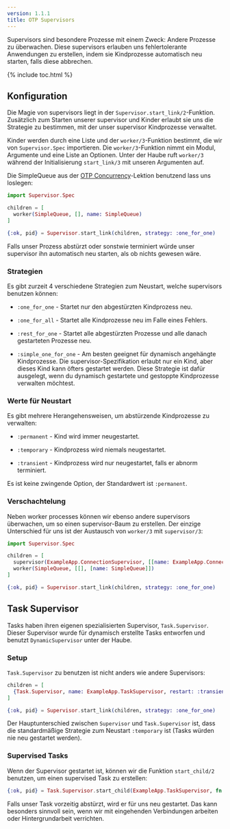 ```yaml
---
version: 1.1.1
title: OTP Supervisors
---
```


Supervisors sind besondere Prozesse mit einem Zweck: Andere Prozesse zu überwachen. Diese supervisors erlauben uns fehlertolerante Anwendungen zu erstellen, indem sie Kindprozesse automatisch neu starten, falls diese abbrechen.

{% include toc.html %}

## Konfiguration

Die Magie von supervisors liegt in der `Supervisor.start_link/2`-Funktion. Zusätzlich zum Starten unserer supervisor und Kinder erlaubt sie uns die Strategie zu bestimmen, mit der unser supervisor Kindprozesse verwaltet.

Kinder werden durch eine Liste und der `worker/3`-Funktion bestimmt, die wir von `Supervisor.Spec` importieren.  Die `worker/3`-Funktion nimmt ein Modul, Argumente und eine Liste an Optionen. Unter der Haube ruft `worker/3` während der Initialisierung `start_link/3` mit unseren Argumenten auf.

Die SimpleQueue aus der [OTP Concurrency](../../advanced/otp-concurrency)-Lektion benutzend lass uns loslegen:

```elixir
import Supervisor.Spec

children = [
  worker(SimpleQueue, [], name: SimpleQueue)
]

{:ok, pid} = Supervisor.start_link(children, strategy: :one_for_one)
```

Falls unser Prozess abstürzt oder sonstwie terminiert würde unser supervisor ihn automatisch neu starten, als ob nichts gewesen wäre.

### Strategien

Es gibt zurzeit 4 verschiedene Strategien zum Neustart, welche supervisors benutzen können:

+ `:one_for_one` - Startet nur den abgestürzten Kindprozess neu.

+ `:one_for_all` - Startet alle Kindprozesse neu im Falle eines Fehlers.

+ `:rest_for_one` - Startet alle abgestürzten Prozesse und alle danach gestarteten Prozesse neu.

+ `:simple_one_for_one` - Am besten geeignet für dynamisch angehängte Kindprozesse. Die supervisor-Spezifikation erlaubt nur ein Kind, aber dieses Kind kann öfters gestartet werden. Diese Strategie ist dafür ausgelegt, wenn du dynamisch gestartete und gestoppte Kindprozesse verwalten möchtest.

### Werte für Neustart

Es gibt mehrere Herangehensweisen, um abstürzende Kindprozesse zu verwalten:

+ `:permanent` - Kind wird immer neugestartet.

+ `:temporary` - Kindprozess wird niemals neugestartet.

+ `:transient` - Kindprozess wird nur neugestartet, falls er abnorm terminiert.

Es ist keine zwingende Option, der Standardwert ist `:permanent`.

### Verschachtelung

Neben worker processes können wir ebenso andere supervisors überwachen, um so einen supervisor-Baum zu erstellen. Der einzige Unterschied für uns ist der Austausch von `worker/3` mit `supervisor/3`:

```elixir
import Supervisor.Spec

children = [
  supervisor(ExampleApp.ConnectionSupervisor, [[name: ExampleApp.ConnectionSupervisor]]),
  worker(SimpleQueue, [[], [name: SimpleQueue]])
]

{:ok, pid} = Supervisor.start_link(children, strategy: :one_for_one)
```

## Task Supervisor

Tasks haben ihren eigenen spezialisierten Supervisor, `Task.Supervisor`. Dieser Supervisor wurde für dynamisch erstellte Tasks entworfen und benutzt `DynamicSupervisor` unter der Haube.

### Setup

`Task.Supervisor` zu benutzen ist nicht anders wie andere Supervisors:

```elixir
children = [
  {Task.Supervisor, name: ExampleApp.TaskSupervisor, restart: :transient}
]

{:ok, pid} = Supervisor.start_link(children, strategy: :one_for_one)
```

Der Hauptunterschied zwischen `Supervisor` und `Task.Supervisor` ist, dass die standardmäßige Strategie zum Neustart `:temporary` ist (Tasks würden nie neu gestartet werden).

### Supervised Tasks

Wenn der Supervisor gestartet ist, können wir die Funktion `start_child/2` benutzen, um einen supervised Task zu erstellen:

```elixir
{:ok, pid} = Task.Supervisor.start_child(ExampleApp.TaskSupervisor, fn -> background_work end)
```

Falls unser Task vorzeitig abstürzt, wird er für uns neu gestartet. Das kann besonders sinnvoll sein, wenn wir mit eingehenden Verbindungen arbeiten oder Hintergrundarbeit verrichten.
